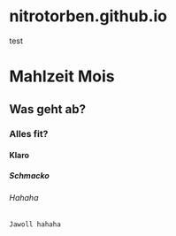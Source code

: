 # nitrotorben.github.io

test

# Mahlzeit Mois
## Was geht ab?
### Alles fit?
#### Klaro
##### Schmacko
###### Hahaha
    Jawoll hahaha
